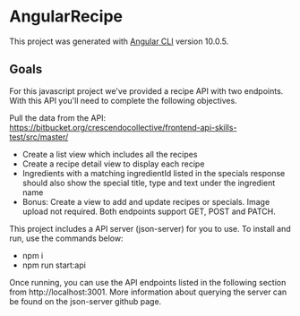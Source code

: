# AngularRecipe

This project was generated with [Angular CLI](https://github.com/angular/angular-cli) version 10.0.5.

## Goals

For this javascript project we've provided a recipe API with two endpoints. With this API you'll need to complete the following objectives.

Pull the data from the API: https://bitbucket.org/crescendocollective/frontend-api-skills-test/src/master/

* Create a list view which includes all the recipes
* Create a recipe detail view to display each recipe
* Ingredients with a matching ingredientId listed in the specials response should also show the special title, type and text under the ingredient name
* Bonus: Create a view to add and update recipes or specials. Image upload not required. Both endpoints support GET, POST and PATCH.

This project includes a API server (json-server) for you to use. To install and run, use the commands below:

* npm i
* npm run start:api

Once running, you can use the API endpoints listed in the following section from http://localhost:3001. More information about querying the server can be found on the json-server github page.
